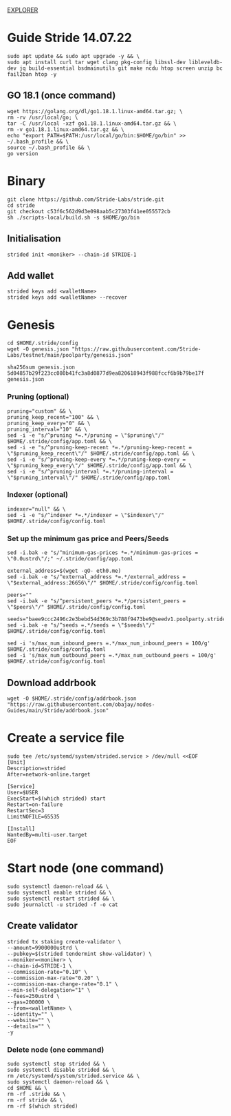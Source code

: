 [EXPLORER](https://poolparty.stride.zone/STRIDE/staking)
# Guide Stride   14.07.22

    sudo apt update && sudo apt upgrade -y && \
    sudo apt install curl tar wget clang pkg-config libssl-dev libleveldb-dev jq build-essential bsdmainutils git make ncdu htop screen unzip bc fail2ban htop -y

## GO 18.1 (once command)
    wget https://golang.org/dl/go1.18.1.linux-amd64.tar.gz; \
    rm -rv /usr/local/go; \
    tar -C /usr/local -xzf go1.18.1.linux-amd64.tar.gz && \
    rm -v go1.18.1.linux-amd64.tar.gz && \
    echo "export PATH=$PATH:/usr/local/go/bin:$HOME/go/bin" >> ~/.bash_profile && \
    source ~/.bash_profile && \
    go version


# Binary
    git clone https://github.com/Stride-Labs/stride.git
    cd stride
    git checkout c53f6c562d9d3e098aab5c27303f41ee055572cb
    sh ./scripts-local/build.sh -s $HOME/go/bin
    

## Initialisation
    strided init <moniker> --chain-id STRIDE-1

## Add wallet
    strided keys add <walletName>
    strided keys add <walletName> --recover

# Genesis
    cd $HOME/.stride/config
    wget -O genesis.json "https://raw.githubusercontent.com/Stride-Labs/testnet/main/poolparty/genesis.json"

    sha256sum genesis.json
    5d04857b29f223cc080b41fc3a8d0877d9ea820618943f988fccf6b9b79be17f  genesis.json

### Pruning (optional)
    pruning="custom" && \
    pruning_keep_recent="100" && \
    pruning_keep_every="0" && \
    pruning_interval="10" && \
    sed -i -e "s/^pruning *=.*/pruning = \"$pruning\"/" $HOME/.stride/config/app.toml && \
    sed -i -e "s/^pruning-keep-recent *=.*/pruning-keep-recent = \"$pruning_keep_recent\"/" $HOME/.stride/config/app.toml && \
    sed -i -e "s/^pruning-keep-every *=.*/pruning-keep-every = \"$pruning_keep_every\"/" $HOME/.stride/config/app.toml && \
    sed -i -e "s/^pruning-interval *=.*/pruning-interval = \"$pruning_interval\"/" $HOME/.stride/config/app.toml

### Indexer (optional)
    indexer="null" && \
    sed -i -e "s/^indexer *=.*/indexer = \"$indexer\"/" $HOME/.stride/config/config.toml

### Set up the minimum gas price and Peers/Seeds
    sed -i.bak -e "s/^minimum-gas-prices *=.*/minimum-gas-prices = \"0.0ustrd\"/;" ~/.stride/config/app.toml

    external_address=$(wget -qO- eth0.me) 
    sed -i.bak -e "s/^external_address *=.*/external_address = \"$external_address:26656\"/" $HOME/.stride/config/config.toml

    peers=""
    sed -i.bak -e "s/^persistent_peers *=.*/persistent_peers = \"$peers\"/" $HOME/.stride/config/config.toml

    seeds="baee9ccc2496c2e3bebd54d369c3b788f9473be9@seedv1.poolparty.stridenet.co:26656"
    sed -i.bak -e "s/^seeds =.*/seeds = \"$seeds\"/" $HOME/.stride/config/config.toml

    sed -i 's/max_num_inbound_peers =.*/max_num_inbound_peers = 100/g' $HOME/.stride/config/config.toml
    sed -i 's/max_num_outbound_peers =.*/max_num_outbound_peers = 100/g' $HOME/.stride/config/config.toml

## Download addrbook
    wget -O $HOME/.stride/config/addrbook.json "https://raw.githubusercontent.com/obajay/nodes-Guides/main/Stride/addrbook.json"


# Create a service file
    sudo tee /etc/systemd/system/strided.service > /dev/null <<EOF
    [Unit]
    Description=strided
    After=network-online.target

    [Service]
    User=$USER
    ExecStart=$(which strided) start
    Restart=on-failure
    RestartSec=3
    LimitNOFILE=65535

    [Install]
    WantedBy=multi-user.target
    EOF

# Start node (one command)
    sudo systemctl daemon-reload && \
    sudo systemctl enable strided && \
    sudo systemctl restart strided && \
    sudo journalctl -u strided -f -o cat

## Create validator
    strided tx staking create-validator \
    --amount=9900000ustrd \
    --pubkey=$(strided tendermint show-validator) \
    --moniker=<moniker> \
    --chain-id=STRIDE-1 \
    --commission-rate="0.10" \
    --commission-max-rate="0.20" \
    --commission-max-change-rate="0.1" \
    --min-self-delegation="1" \
    --fees=250ustrd \
    --gas=200000 \
    --from=<walletName> \
    --identity="" \
    --website="" \
    --details="" \
    -y


### Delete node (one command)
    sudo systemctl stop strided && \
    sudo systemctl disable strided && \
    rm /etc/systemd/system/strided.service && \
    sudo systemctl daemon-reload && \
    cd $HOME && \
    rm -rf .stride && \
    rm -rf stride && \
    rm -rf $(which strided)
